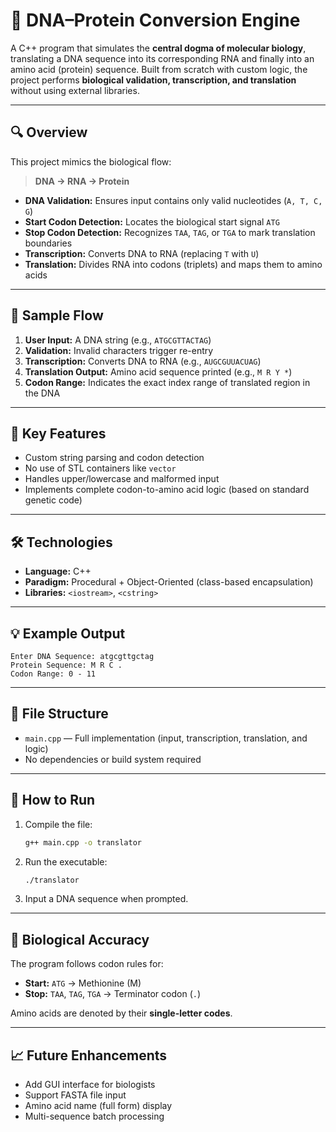 # 🧬 DNA–Protein Conversion Engine

A C++ program that simulates the **central dogma of molecular biology**, translating a DNA sequence into its corresponding RNA and finally into an amino acid (protein) sequence. Built from scratch with custom logic, the project performs **biological validation, transcription, and translation** without using external libraries.

---

## 🔍 Overview

This project mimics the biological flow:
> **DNA → RNA → Protein**

- **DNA Validation:** Ensures input contains only valid nucleotides (`A, T, C, G`)
- **Start Codon Detection:** Locates the biological start signal `ATG`
- **Stop Codon Detection:** Recognizes `TAA`, `TAG`, or `TGA` to mark translation boundaries
- **Transcription:** Converts DNA to RNA (replacing `T` with `U`)
- **Translation:** Divides RNA into codons (triplets) and maps them to amino acids

---

## 🧪 Sample Flow

1. **User Input:** A DNA string (e.g., `ATGCGTTACTAG`)
2. **Validation:** Invalid characters trigger re-entry
3. **Transcription:** Converts DNA to RNA (e.g., `AUGCGUUACUAG`)
4. **Translation Output:** Amino acid sequence printed (e.g., `M R Y *`)
5. **Codon Range:** Indicates the exact index range of translated region in the DNA

---

## 🧠 Key Features

- Custom string parsing and codon detection
- No use of STL containers like `vector`
- Handles upper/lowercase and malformed input
- Implements complete codon-to-amino acid logic (based on standard genetic code)

---

## 🛠 Technologies

- **Language:** C++
- **Paradigm:** Procedural + Object-Oriented (class-based encapsulation)
- **Libraries:** `<iostream>`, `<cstring>`

---

## 💡 Example Output

```
Enter DNA Sequence: atgcgttgctag
Protein Sequence: M R C .
Codon Range: 0 - 11
```

---

## 📂 File Structure

- `main.cpp` — Full implementation (input, transcription, translation, and logic)
- No dependencies or build system required

---

## 🚀 How to Run

1. Compile the file:
   ```bash
   g++ main.cpp -o translator
   ```

2. Run the executable:
   ```bash
   ./translator
   ```

3. Input a DNA sequence when prompted.

---

## 🧬 Biological Accuracy

The program follows codon rules for:
- **Start:** `ATG` → Methionine (M)
- **Stop:** `TAA`, `TAG`, `TGA` → Terminator codon (`.`)

Amino acids are denoted by their **single-letter codes**.

---

## 📈 Future Enhancements

- Add GUI interface for biologists
- Support FASTA file input
- Amino acid name (full form) display
- Multi-sequence batch processing
